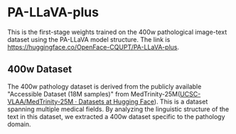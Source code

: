 # PA-LLaVA-plus
This is the first-stage weights trained on the 400w pathological image-text dataset using the PA-LLaVA model structure. The link is https://huggingface.co/OpenFace-CQUPT/PA-LLaVA-plus.

## 400w Dataset
The 400w pathology dataset is derived from the publicly available "Accessible Dataset (18M samples)" from MedTrinity-25M([UCSC-VLAA/MedTrinity-25M · Datasets at Hugging Face](https://huggingface.co/datasets/UCSC-VLAA/MedTrinity-25M)). This is a dataset spanning multiple medical fields. By analyzing the linguistic structure of the text in this dataset, we extracted a 400w dataset specific to the pathology domain.
